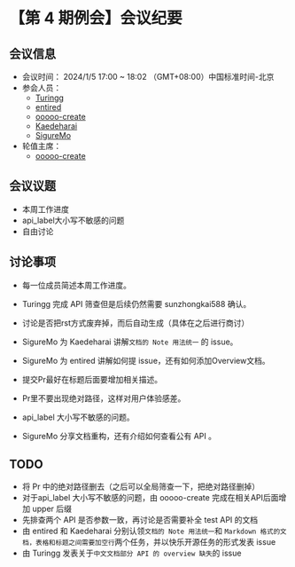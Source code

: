 # 【第 4 期例会】会议纪要

## 会议信息

- 会议时间： 2024/1/5 17:00 ~ 18:02 （GMT+08:00）中国标准时间-北京
- 参会人员：
  - [Turingg](https://github.com/Turingg)
  - [entired](https://github.com/entired)
  - [ooooo-create](https://github.com/ooooo-create)
  - [Kaedeharai](https://github.com/Kaedeharai)
  - [SigureMo](https://github.com/SigureMo)
- 轮值主席：
  - [ooooo-create](https://github.com/ooooo-create)

## 会议议题

- 本周工作进度
- api_label大小写不敏感的问题
- 自由讨论

## 讨论事项

- 每一位成员简述本周工作进度。

- Turingg 完成 API 筛查但是后续仍然需要 sunzhongkai588 确认。

- 讨论是否把rst方式废弃掉，而后自动生成（具体在之后进行商讨）

- SigureMo 为 Kaedeharai  讲解`文档的 Note 用法统一` 的 issue。

- SigureMo 为 entired 讲解如何提 issue，还有如何添加Overview文档。

- 提交Pr最好在标题后面要增加相关描述。

- Pr里不要出现绝对路径，这样对用户体验感差。

- api_label 大小写不敏感的问题。

- SigureMo 分享文档重构，还有介绍如何查看公有 API 。

  

## TODO

- 将 Pr 中的绝对路径删去（之后可以全局筛查一下，把绝对路径删掉）
- 对于api_label 大小写不敏感的问题，由 ooooo-create 完成在相关API后面增加 upper 后缀
- 先排查两个 API 是否参数一致，再讨论是否需要补全 test API 的文档
- 由 entired 和 Kaedeharai 分别认领`文档的 Note 用法统一`和 `Markdown 格式的文档，表格和标题之间需要加空行`两个任务，并以快乐开源任务的形式发表 issue
- 由 Turingg 发表关于`中文文档部分 API 的 overview 缺失`的 issue
  
